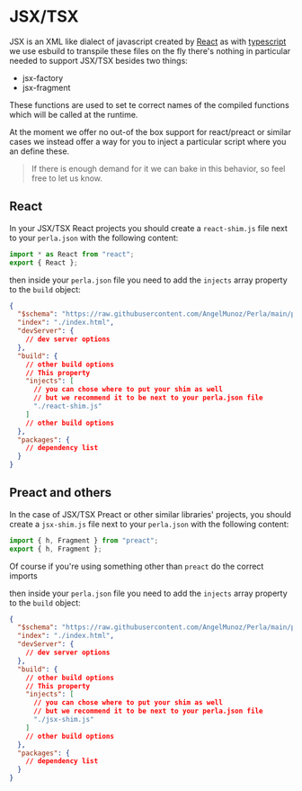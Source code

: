 [typescript]: /#/v1/docs/features/transpilation
[perla samples]: https://github.com/AngelMunoz/perla-templates
[react]: https://reactjs.org/

# JSX/TSX

JSX is an XML like dialect of javascript created by [React] as with [typescript] we use esbuild to transpile these files on the fly there's nothing in particular needed to support JSX/TSX besides two things:

- jsx-factory
- jsx-fragment

These functions are used to set te correct names of the compiled functions which will be called at the runtime.

At the moment we offer no out-of the box support for react/preact or similar cases we instead offer a way for you to inject a particular script where you an define these.

> If there is enough demand for it we can bake in this behavior, so feel free to let us know.

## React

In your JSX/TSX React projects you should create a `react-shim.js` file next to your `perla.json` with the following content:

```javascript
import * as React from "react";
export { React };
```

then inside your `perla.json` file you need to add the `injects` array property to the `build` object:

```json
{
  "$schema": "https://raw.githubusercontent.com/AngelMunoz/Perla/main/perla.schema.json",
  "index": "./index.html",
  "devServer": {
    // dev server options
  },
  "build": {
    // other build options
    // This property
    "injects": [
      // you can chose where to put your shim as well
      // but we recommend it to be next to your perla.json file
      "./react-shim.js"
    ]
    // other build options
  },
  "packages": {
    // dependency list
  }
}
```

## Preact and others

In the case of JSX/TSX Preact or other similar libraries' projects, you should create a `jsx-shim.js` file next to your `perla.json` with the following content:

```javascript
import { h, Fragment } from "preact";
export { h, Fragment };
```

Of course if you're using something other than `preact` do the correct imports

then inside your `perla.json` file you need to add the `injects` array property to the `build` object:

```json
{
  "$schema": "https://raw.githubusercontent.com/AngelMunoz/Perla/main/perla.schema.json",
  "index": "./index.html",
  "devServer": {
    // dev server options
  },
  "build": {
    // other build options
    // This property
    "injects": [
      // you can chose where to put your shim as well
      // but we recommend it to be next to your perla.json file
      "./jsx-shim.js"
    ]
    // other build options
  },
  "packages": {
    // dependency list
  }
}
```
